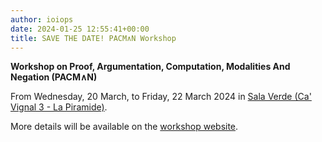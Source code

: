 ```yaml
---
author: ioiops
date: 2024-01-25 12:55:41+00:00
title: SAVE THE DATE! PACM∧N Workshop
---
```


**Workshop on Proof, Argumentation, Computation, Modalities And Negation (PACM∧N)**

From Wednesday, 20 March, to Friday, 22 March 2024 in [Sala Verde (Ca' Vignal 3 - La Piramide)](https://www.di.univr.it/?ent=luogo&id=220).

More details will be available on the [workshop website](https://pacman.logicverona.it).
